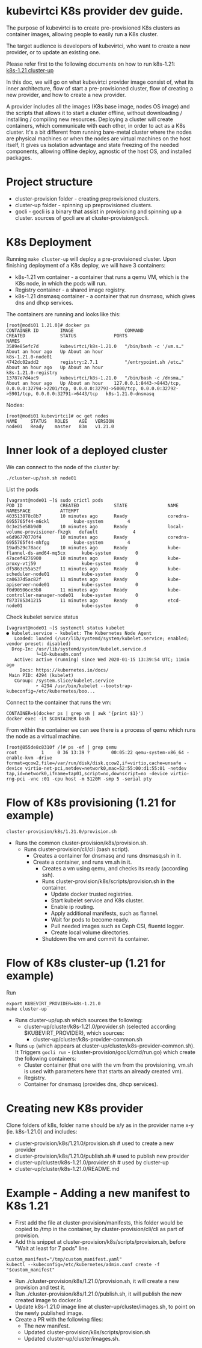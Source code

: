 ﻿# kubevirtci K8s provider dev guide.

The purpose of kubevirtci is to create pre-provisioned K8s clusters as container images,
allowing people to easily run a K8s cluster.

The target audience is developers of kubevirtci, who want to create a new provider, or to update an existing one.

Please refer first to the following documents on how to run k8s-1.21:\
[k8s-1.21 cluster-up](https://github.com/kubevirt/kubevirtci/blob/master/cluster-up/cluster/k8s-1.21/README.md)

In this doc, we will go on what kubevirtci provider image consist of, what its inner architecture,
flow of start a pre-provisioned cluster, flow of creating a new provider, and how to create a new provider.

A provider includes all the images (K8s base image, nodes OS image) and the scripts that allows it to start a
cluster offline, without downloading / installing / compiling new resources.
Deploying a cluster will create containers, which communicate with each other, in order to act as a K8s cluster.
It's a bit different from running bare-metal cluster where the nodes are physical machines or when the nodes are virtual machines on the host itself,
It gives us isolation advantage and state freezing of the needed components, allowing offline deploy, agnostic of the host OS, and installed packages.

# Project structure
* cluster-provision folder - creating preprovisioned clusters.
* cluster-up folder - spinning up preprovisioned clusters.
* gocli - gocli is a binary that assist in provisioning and spinning up a cluster. sources of gocli are at cluster-provision/gocli.

# K8s Deployment
Running `make cluster-up` will deploy a pre-provisioned cluster.
Upon finishing deployment of a K8s deploy, we will have 3 containers:
* k8s-1.21 vm container - a container that runs a qemu VM, which is the K8s node, in which the pods will run.
* Registry container - a shared image registry.
* k8s-1.21 dnsmasq container - a container that run dnsmasq, which gives dns and dhcp services.

The containers are running and looks like this:
```
[root@modi01 1.21.0]# docker ps
CONTAINER ID        IMAGE                   COMMAND                  CREATED             STATUS              PORTS                                                                                                                          NAMES
3589e85efc7d        kubevirtci/k8s-1.21.0   "/bin/bash -c '/vm.s…"   About an hour ago   Up About an hour                                                                                                                                   k8s-1.21.0-node01
4742dc02add2        registry:2.7.1          "/entrypoint.sh /etc…"   About an hour ago   Up About an hour                                                                                                                                   k8s-1.21.0-registry
13787e7d4ac9        kubevirtci/k8s-1.21.0   "/bin/bash -c /dnsma…"   About an hour ago   Up About an hour    127.0.0.1:8443->8443/tcp, 0.0.0.0:32794->2201/tcp, 0.0.0.0:32793->5000/tcp, 0.0.0.0:32792->5901/tcp, 0.0.0.0:32791->6443/tcp   k8s-1.21.0-dnsmasq
```

Nodes:
```
[root@modi01 kubevirtci]# oc get nodes
NAME     STATUS   ROLES    AGE   VERSION
node01   Ready    master   83m   v1.21.0
```

# Inner look of a deployed cluster
We can connect to the node of the cluster by:
```
./cluster-up/ssh.sh node01
```

List the pods
```
[vagrant@node01 ~]$ sudo crictl pods
POD ID              CREATED             STATE               NAME                             NAMESPACE           ATTEMPT
403513878c8b7       10 minutes ago      Ready               coredns-6955765f44-m6ckl         kube-system         4
0c3e25e58b9d0       10 minutes ago      Ready               local-volume-provisioner-fkzgk   default             4
e6d96770770f4       10 minutes ago      Ready               coredns-6955765f44-mhfgg         kube-system         4
19ad529c78acc       10 minutes ago      Ready               kube-flannel-ds-amd64-mq5cx      kube-system         0
47acef4276900       10 minutes ago      Ready               kube-proxy-vtj59                 kube-system         0
df5863c55a52f       11 minutes ago      Ready               kube-scheduler-node01            kube-system         0
ca0637d5ac82f       11 minutes ago      Ready               kube-apiserver-node01            kube-system         0
f0d90506ce3b8       11 minutes ago      Ready               kube-controller-manager-node01   kube-system         0
f873785341215       11 minutes ago      Ready               etcd-node01                      kube-system         0
```

Check kubelet service status
```
[vagrant@node01 ~]$ systemctl status kubelet
● kubelet.service - kubelet: The Kubernetes Node Agent
   Loaded: loaded (/usr/lib/systemd/system/kubelet.service; enabled; vendor preset: disabled)
  Drop-In: /usr/lib/systemd/system/kubelet.service.d
           └─10-kubeadm.conf
   Active: active (running) since Wed 2020-01-15 13:39:54 UTC; 11min ago
     Docs: https://kubernetes.io/docs/
 Main PID: 4294 (kubelet)
   CGroup: /system.slice/kubelet.service
           ‣ 4294 /usr/bin/kubelet --bootstrap-kubeconfig=/etc/kubernetes/boo...
```

Connect to the container that runs the vm:
```
CONTAINER=$(docker ps | grep vm | awk '{print $1}')
docker exec -it $CONTAINER bash
```

From within the container we can see there is a process of qemu which runs the node as a virtual machine.
```
[root@855de8c8310f /]# ps -ef | grep qemu
root         1     0 36 13:39 ?        00:05:22 qemu-system-x86_64 -enable-kvm -drive format=qcow2,file=/var/run/disk/disk.qcow2,if=virtio,cache=unsafe -device virtio-net-pci,netdev=network0,mac=52:55:00:d1:55:01 -netdev tap,id=network0,ifname=tap01,script=no,downscript=no -device virtio-rng-pci -vnc :01 -cpu host -m 5120M -smp 5 -serial pty
```

# Flow of K8s provisioning (1.21 for example)
`cluster-provision/k8s/1.21.0/provision.sh`
* Runs the common cluster-provision/k8s/provision.sh.
    * Runs cluster-provision/cli/cli (bash script).
        * Creates a container for dnsmasq and runs dnsmasq.sh in it.
        * Create a container, and runs vm.sh in it.
            * Creates a vm using qemu, and checks its ready (according ssh).
            * Runs cluster-provision/k8s/scripts/provision.sh in the container.
                * Update docker trusted registries.
                * Start kubelet service and K8s cluster.
                * Enable ip routing.
                * Apply additional manifests, such as flannel.
                * Wait for pods to become ready.
                * Pull needed images such as Ceph CSI, fluentd logger.
                * Create local volume directories.
            * Shutdown the vm and commit its container.

# Flow of K8s cluster-up (1.21 for example)
Run
```
export KUBEVIRT_PROVIDER=k8s-1.21.0
make cluster-up
```
* Runs cluster-up/up.sh which sources the following:
    * cluster-up/cluster/k8s-1.21.0/provider.sh (selected according $KUBEVIRT_PROVIDER), which sources:
        * cluster-up/cluster/k8s-provider-common.sh
* Runs `up` (which appears at cluster-up/cluster/k8s-provider-common.sh).
It Triggers `gocli run` - (cluster-provision/gocli/cmd/run.go) which create the following containers:
    * Cluster container (that one with the vm from the provisioning, vm.sh is used with parameters here that starts an already created vm).
    * Registry.
    * Container for dnsmasq (provides dns, dhcp services).

# Creating new K8s provider
Clone folders of k8s, folder name should be x/y as in the provider name x-y (ie. k8s-1.21.0) and includes:
* cluster-provision/k8s/1.21.0/provision.sh  # used to create a new provider
* cluster-provision/k8s/1.21.0/publish.sh  # used to publish new provider
* cluster-up/cluster/k8s-1.21.0/provider.sh  # used by cluster-up
* cluster-up/cluster/k8s-1.21.0/README.md

# Example - Adding a new manifest to K8s 1.21
* First add the file at cluster-provision/manifests, this folder would be copied to /tmp in the container,
by cluster-provision/cli/cli as part of provision.
* Add this snippet at cluster-provision/k8s/scripts/provision.sh, before "Wait at least for 7 pods" line.
```
custom_manifest="/tmp/custom_manifest.yaml"
kubectl --kubeconfig=/etc/kubernetes/admin.conf create -f "$custom_manifest"
```
* Run ./cluster-provision/k8s/1.21.0/provision.sh, it will create a new provision and test it.
* Run ./cluster-provision/k8s/1.21.0/publish.sh, it will publish the new created image to docker.io
* Update k8s-1.21.0 image line at cluster-up/cluster/images.sh, to point on the newly published image.
* Create a PR with the following files:
    * The new manifest.
    * Updated cluster-provision/k8s/scripts/provision.sh
    * Updated cluster-up/cluster/images.sh.
